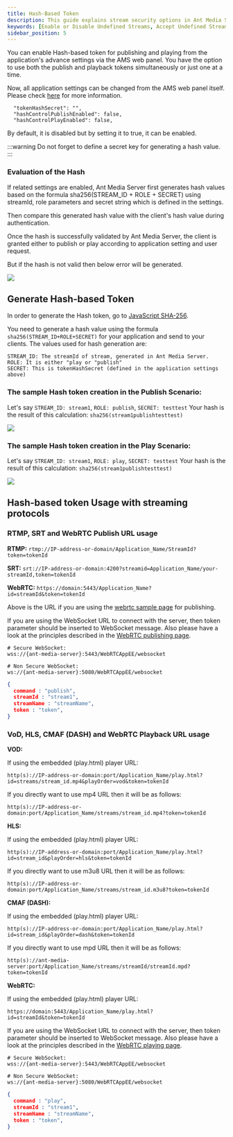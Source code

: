 ```yaml
---
title: Hash-Based Token
description: This guide explains stream security options in Ant Media Server, and how you can Enable Disable, or Accept Undefined Streams.
keywords: [Enable or Disable Undefined Streams, Accept Undefined Streams, One Time Token Control, Stream security, Ant Media Server Documentation, Ant Media Server Tutorials]
sidebar_position: 5
---
```


You can enable Hash-based token for publishing and playing from the application's advance settings via the AMS web panel. You have the option to use both the publish and playback tokens simultaneously or just one at a time.

Now, all application settings can be changed from the AMS web panel itself. Please check [here](https://antmedia.io/docs/guides/configuration-and-testing/ams-application-configuration/#management-panel-settings) for more information.

```
  "tokenHashSecret": "",
  "hashControlPublishEnabled": false,
  "hashControlPlayEnabled": false,
```

By default, it is disabled but by setting it to true, it can be enabled. 

:::warning
Do not forget to define a secret key for generating a hash value.
:::

### Evaluation of the Hash

If related settings are enabled, Ant Media Server first generates hash values based on the formula sha256(STREAM\_ID + ROLE + SECRET) using streamId, role parameters and secret string which is defined in the settings.

Then compare this generated hash value with the client's hash value during authentication.

Once the hash is successfully validated by Ant Media Server, the client is granted either to publish or play according to application setting and user request.

But if the hash is not valid then below error will be generated.

![](@site/static/img/stream-security/hash-invalid.png)  


## Generate Hash-based Token

 In order to generate the Hash token, go to [JavaScript SHA-256](https://geraintluff.github.io/sha256/).
  
You need to generate a hash value using the formula ```sha256(STREAM_ID+ROLE+SECRET)``` for your application and send to your clients. The values used for hash generation are:

```
STREAM_ID: The streamId of stream, generated in Ant Media Server.
ROLE: It is either "play or "publish"
SECRET: This is tokenHashSecret (defined in the application settings above)
```

### The sample Hash token creation in the Publish Scenario:

Let's say ```STREAM_ID: stream1```, ```ROLE: publish```, ```SECRET: testtest``` Your hash is the result of this calculation: ```sha256(stream1publishtesttest)```


![](@site/static/img/stream-security/hash-publish.png)  

### The sample Hash token creation in the Play Scenario:

Let's say ```STREAM_ID: stream1```, ```ROLE: play```, ```SECRET: testtest``` Your hash is the result of this calculation: ```sha256(stream1publishtesttest)```


![](@site/static/img/stream-security/hash-play.png)  


## Hash-based token Usage with streaming protocols

### RTMP, SRT and WebRTC Publish URL usage

**RTMP:**
`rtmp://IP-address-or-domain/Application_Name/StreamId?token=tokenId`

**SRT:** 
`srt://IP-address-or-domain:4200?streamid=Application_Name/your-streamId,token=tokenId`

**WebRTC:**
`https://domain:5443/Application_Name?id=streamId&token=tokenId`

Above is the URL if you are using the [webrtc sample page](https://antmedia.io/docs/guides/publish-live-stream/webrtc/) for publishing.

If you are using the WebSocket URL to connect with the server, then token parameter should be inserted to WebSocket message. Also please have a look at the principles described in the [WebRTC publishing page](https://antmedia.io/docs/guides/publish-live-stream/webrtc/webrtc-websocket-messaging-reference/#publishing-webrtc-stream).

```shell
# Secure WebSocket: 
wss://{ant-media-server}:5443/WebRTCAppEE/websocket

# Non Secure WebSocket: 
ws://{ant-media-server}:5080/WebRTCAppEE/websocket
```

```json
{
  command : "publish",
  streamId : "stream1",
  streamName : "streamName",
  token : "token",
}
```

### VoD, HLS, CMAF (DASH) and WebRTC Playback URL usage

**VOD:**

If using the embedded (play.html) player URL:
```
http(s)://IP-address-or-domain:port/Application_Name/play.html?id=streams/stream_id.mp4&playOrder=vod&token=tokenId
```
If you directly want to use mp4 URL then it will be as follows:
```
http(s)://IP-address-or-domain:port/Application_Name/streams/stream_id.mp4?token=tokenId
```
**HLS:**

If using the embedded (play.html) player URL:
```
http(s)://IP-address-or-domain:port/Application_Name/play.html?id=stream_id&playOrder=hls&token=tokenId
```

If you directly want to use m3u8 URL then it will be as follows:

```
http(s)://IP-address-or-domain:port/Application_Name/streams/stream_id.m3u8?token=tokenId
```

**CMAF (DASH):**

If using the embedded (play.html) player URL:
```
http(s)://IP-address-or-domain:port/Application_Name/play.html?id=stream_id&playOrder=dash&token=tokenId
```

If you directly want to use mpd URL then it will be as follows:

```
http(s)://ant-media-server:port/Application_Name/streams/streamId/streamId.mpd?token=tokenId
```

**WebRTC:**

If using the embedded (play.html) player URL:

`https://domain:5443/Application_Name/play.html?id=streamId&token=tokenId`

If you are using the WebSocket URL to connect with the server, then token parameter should be inserted to WebSocket message. Also please have a look at the principles described in the [WebRTC playing page](https://antmedia.io/docs/guides/publish-live-stream/webrtc/webrtc-websocket-messaging-reference/#playing-webrtc-stream).

```shell
# Secure WebSocket: 
wss://{ant-media-server}:5443/WebRTCAppEE/websocket

# Non Secure WebSocket: 
ws://{ant-media-server}:5080/WebRTCAppEE/websocket
```

```json
{
  command : "play",
  streamId : "stream1",
  streamName : "streamName",
  token : "token",
}
```
